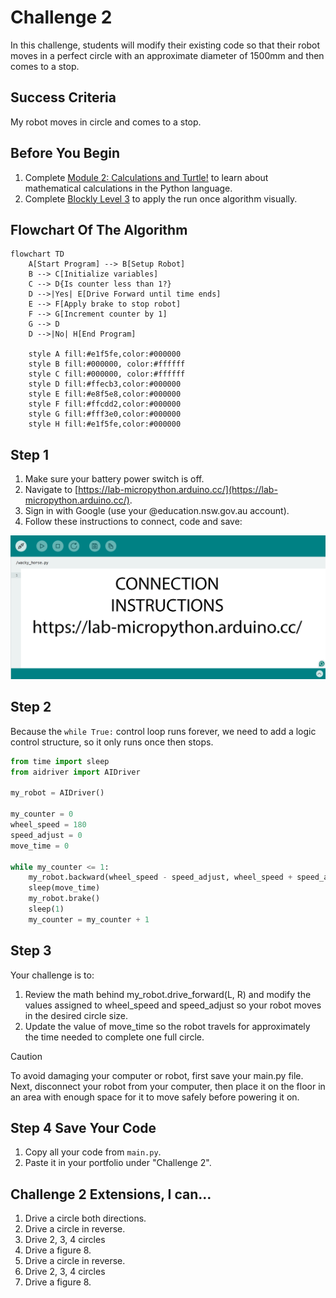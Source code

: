 # Challenge 2

In this challenge, students will modify their existing code so that their robot moves in a perfect circle with an approximate diameter of 1500mm and then comes to a stop.

## Success Criteria

My robot moves in circle and comes to a stop.

## Before You Begin

1. Complete [Module 2: Calculations and Turtle!](https://groklearning.com/learn/python-for-beginners/2/0/) to learn about mathematical calculations in the Python language.
2. Complete [Blockly Level 3](https://blockly.games/maze?lang=en&level=3&&skin=0) to apply the run once algorithm visually.

## Flowchart Of The Algorithm

```mermaid
flowchart TD
    A[Start Program] --> B[Setup Robot]
    B --> C[Initialize variables]
    C --> D{Is counter less than 1?}
    D -->|Yes| E[Drive Forward until time ends]
    E --> F[Apply brake to stop robot]
    F --> G[Increment counter by 1]
    G --> D
    D -->|No| H[End Program]

    style A fill:#e1f5fe,color:#000000
    style B fill:#000000, color:#ffffff
    style C fill:#000000, color:#ffffff
    style D fill:#ffecb3,color:#000000
    style E fill:#e8f5e8,color:#000000
    style F fill:#ffcdd2,color:#000000
    style G fill:#fff3e0,color:#000000
    style H fill:#e1f5fe,color:#000000
```

## Step 1

1. Make sure your battery power switch is off.
2. Navigate to [https://lab-micropython.arduino.cc/](https://lab-micropython.arduino.cc/).
3. Sign in with Google (use your @education.nsw.gov.au account).
4. Follow these instructions to connect, code and save:

![Animated connection instructions](images/instructions.gif "Animated connection instructions")

## Step 2

Because the `while True:` control loop runs forever, we need to add a logic control structure, so it only runs once then stops.

```python
from time import sleep
from aidriver import AIDriver

my_robot = AIDriver()

my_counter = 0
wheel_speed = 180
speed_adjust = 0
move_time = 0

while my_counter <= 1:
    my_robot.backward(wheel_speed - speed_adjust, wheel_speed + speed_adjust)
    sleep(move_time)
    my_robot.brake()
    sleep(1)
    my_counter = my_counter + 1
```

## Step 3

Your challenge is to:

1. Review the math behind my_robot.drive_forward(L, R) and modify the values assigned to wheel_speed and speed_adjust so your robot moves in the desired circle size.
2. Update the value of move_time so the robot travels for approximately the time needed to complete one full circle.

> [!Caution]
> To avoid damaging your computer or robot, first save your main.py file. Next, disconnect your robot from your computer, then place it on the floor in an area with enough space for it to move safely before powering it on.

## Step 4 Save Your Code

1. Copy all your code from `main.py`.
2. Paste it in your portfolio under "Challenge 2".

## Challenge 2 Extensions, I can…

1. Drive a circle both directions.
2. Drive a circle in reverse.
3. Drive 2, 3, 4 circles
4. Drive a figure 8.
5. Drive a circle in reverse.
6. Drive 2, 3, 4 circles
7. Drive a figure 8.
